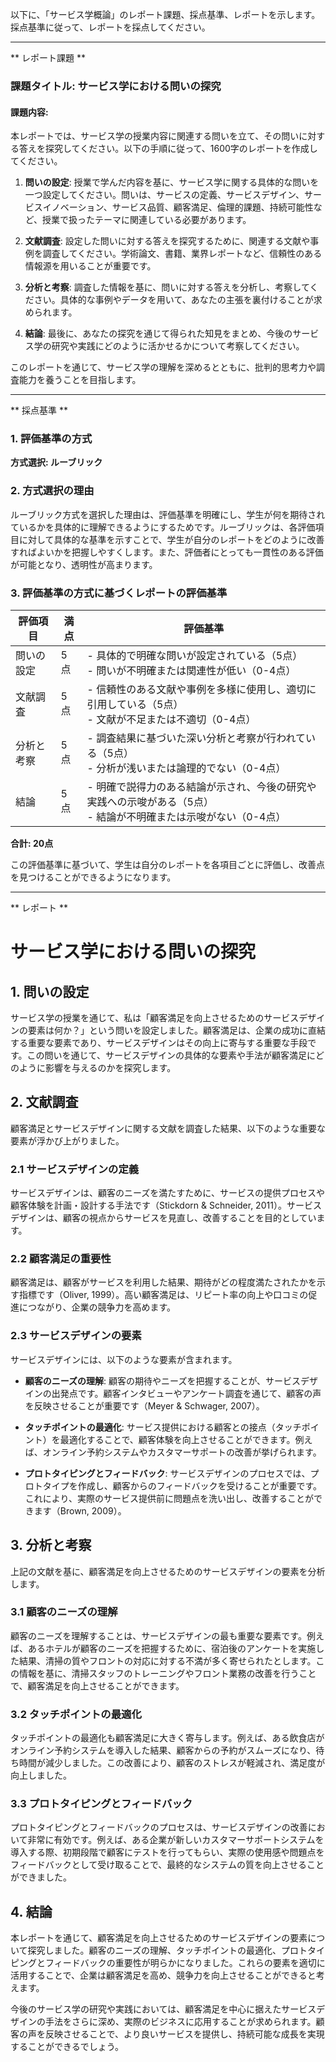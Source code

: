 以下に、「サービス学概論」のレポート課題、採点基準、レポートを示します。採点基準に従って、レポートを採点してください。

---------------------------------------
** レポート課題 **

### 課題タイトル: サービス学における問いの探究

#### 課題内容:
本レポートでは、サービス学の授業内容に関連する問いを立て、その問いに対する答えを探究してください。以下の手順に従って、1600字のレポートを作成してください。

1. **問いの設定**: 授業で学んだ内容を基に、サービス学に関する具体的な問いを一つ設定してください。問いは、サービスの定義、サービスデザイン、サービスイノベーション、サービス品質、顧客満足、倫理的課題、持続可能性など、授業で扱ったテーマに関連している必要があります。

2. **文献調査**: 設定した問いに対する答えを探究するために、関連する文献や事例を調査してください。学術論文、書籍、業界レポートなど、信頼性のある情報源を用いることが重要です。

3. **分析と考察**: 調査した情報を基に、問いに対する答えを分析し、考察してください。具体的な事例やデータを用いて、あなたの主張を裏付けることが求められます。

4. **結論**: 最後に、あなたの探究を通じて得られた知見をまとめ、今後のサービス学の研究や実践にどのように活かせるかについて考察してください。

このレポートを通じて、サービス学の理解を深めるとともに、批判的思考力や調査能力を養うことを目指します。

---------------------------------------
** 採点基準 **

### 1. 評価基準の方式
**方式選択: ルーブリック**

### 2. 方式選択の理由
ルーブリック方式を選択した理由は、評価基準を明確にし、学生が何を期待されているかを具体的に理解できるようにするためです。ルーブリックは、各評価項目に対して具体的な基準を示すことで、学生が自分のレポートをどのように改善すればよいかを把握しやすくします。また、評価者にとっても一貫性のある評価が可能となり、透明性が高まります。

### 3. 評価基準の方式に基づくレポートの評価基準

| 評価項目               | 満点 | 評価基準                                                                                     |
|------------------------|------|----------------------------------------------------------------------------------------------|
| 問いの設定            | 5点  | - 具体的で明確な問いが設定されている（5点）<br>- 問いが不明確または関連性が低い（0-4点） |
| 文献調査              | 5点  | - 信頼性のある文献や事例を多様に使用し、適切に引用している（5点）<br>- 文献が不足または不適切（0-4点） |
| 分析と考察            | 5点  | - 調査結果に基づいた深い分析と考察が行われている（5点）<br>- 分析が浅いまたは論理的でない（0-4点） |
| 結論                  | 5点  | - 明確で説得力のある結論が示され、今後の研究や実践への示唆がある（5点）<br>- 結論が不明確または示唆がない（0-4点） |

**合計: 20点** 

この評価基準に基づいて、学生は自分のレポートを各項目ごとに評価し、改善点を見つけることができるようになります。

---------------------------------------
** レポート **
# サービス学における問いの探究

## 1. 問いの設定

サービス学の授業を通じて、私は「顧客満足を向上させるためのサービスデザインの要素は何か？」という問いを設定しました。顧客満足は、企業の成功に直結する重要な要素であり、サービスデザインはその向上に寄与する重要な手段です。この問いを通じて、サービスデザインの具体的な要素や手法が顧客満足にどのように影響を与えるのかを探究します。

## 2. 文献調査

顧客満足とサービスデザインに関する文献を調査した結果、以下のような重要な要素が浮かび上がりました。

### 2.1 サービスデザインの定義

サービスデザインは、顧客のニーズを満たすために、サービスの提供プロセスや顧客体験を計画・設計する手法です（Stickdorn & Schneider, 2011）。サービスデザインは、顧客の視点からサービスを見直し、改善することを目的としています。

### 2.2 顧客満足の重要性

顧客満足は、顧客がサービスを利用した結果、期待がどの程度満たされたかを示す指標です（Oliver, 1999）。高い顧客満足は、リピート率の向上や口コミの促進につながり、企業の競争力を高めます。

### 2.3 サービスデザインの要素

サービスデザインには、以下のような要素が含まれます。

- **顧客のニーズの理解**: 顧客の期待やニーズを把握することが、サービスデザインの出発点です。顧客インタビューやアンケート調査を通じて、顧客の声を反映させることが重要です（Meyer & Schwager, 2007）。

- **タッチポイントの最適化**: サービス提供における顧客との接点（タッチポイント）を最適化することで、顧客体験を向上させることができます。例えば、オンライン予約システムやカスタマーサポートの改善が挙げられます。

- **プロトタイピングとフィードバック**: サービスデザインのプロセスでは、プロトタイプを作成し、顧客からのフィードバックを受けることが重要です。これにより、実際のサービス提供前に問題点を洗い出し、改善することができます（Brown, 2009）。

## 3. 分析と考察

上記の文献を基に、顧客満足を向上させるためのサービスデザインの要素を分析します。

### 3.1 顧客のニーズの理解

顧客のニーズを理解することは、サービスデザインの最も重要な要素です。例えば、あるホテルが顧客のニーズを把握するために、宿泊後のアンケートを実施した結果、清掃の質やフロントの対応に対する不満が多く寄せられたとします。この情報を基に、清掃スタッフのトレーニングやフロント業務の改善を行うことで、顧客満足を向上させることができます。

### 3.2 タッチポイントの最適化

タッチポイントの最適化も顧客満足に大きく寄与します。例えば、ある飲食店がオンライン予約システムを導入した結果、顧客からの予約がスムーズになり、待ち時間が減少しました。この改善により、顧客のストレスが軽減され、満足度が向上しました。

### 3.3 プロトタイピングとフィードバック

プロトタイピングとフィードバックのプロセスは、サービスデザインの改善において非常に有効です。例えば、ある企業が新しいカスタマーサポートシステムを導入する際、初期段階で顧客にテストを行ってもらい、実際の使用感や問題点をフィードバックとして受け取ることで、最終的なシステムの質を向上させることができました。

## 4. 結論

本レポートを通じて、顧客満足を向上させるためのサービスデザインの要素について探究しました。顧客のニーズの理解、タッチポイントの最適化、プロトタイピングとフィードバックの重要性が明らかになりました。これらの要素を適切に活用することで、企業は顧客満足を高め、競争力を向上させることができると考えます。

今後のサービス学の研究や実践においては、顧客満足を中心に据えたサービスデザインの手法をさらに深め、実際のビジネスに応用することが求められます。顧客の声を反映させることで、より良いサービスを提供し、持続可能な成長を実現することができるでしょう。

